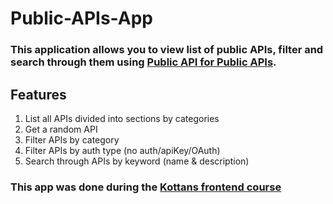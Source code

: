 # Public-APIs-App

### This application allows you to view list of public APIs, filter and search through them using [Public API for Public APIs](https://github.com/davemachado/public-api).

## Features

1. List all APIs divided into sections by categories
2. Get a random API
3. Filter APIs by category
4. Filter APIs by auth type (no auth/apiKey/OAuth)
5. Search through APIs by keyword (name & description)

### This app was done during the [Kottans frontend course](https://kottans.org)
